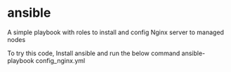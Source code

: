 # ansible
A simple playbook with roles to install and config Nginx server to managed nodes

To try this code, Install ansible and run the below command
  ansible-playbook config_nginx.yml

